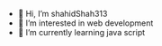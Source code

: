 - 👋 Hi, I’m shahidShah313
- 👀 I’m interested in web development
- 🌱 I’m currently learning java script

